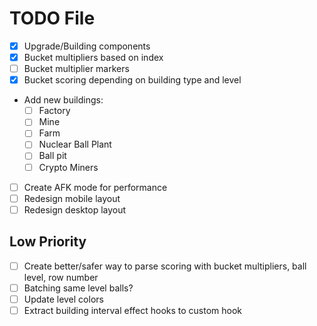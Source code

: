 # TODO File

- [x] Upgrade/Building components
- [x] Bucket multipliers based on index
- [ ] Bucket multiplier markers
- [x] Bucket scoring depending on building type and level
- Add new buildings:
  - [ ] Factory
  - [ ] Mine
  - [ ] Farm
  - [ ] Nuclear Ball Plant
  - [ ] Ball pit
  - [ ] Crypto Miners
- [ ] Create AFK mode for performance
- [ ] Redesign mobile layout
- [ ] Redesign desktop layout

## Low Priority

- [ ] Create better/safer way to parse scoring with bucket multipliers, ball level, row number
- [ ] Batching same level balls?
- [ ] Update level colors
- [ ] Extract building interval effect hooks to custom hook
